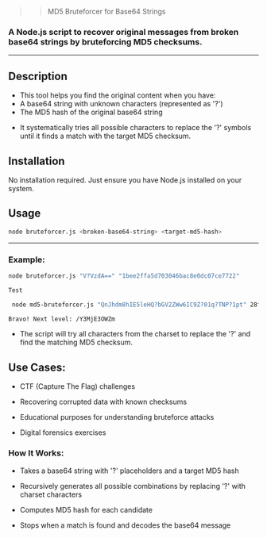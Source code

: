 >> MD5 Bruteforcer for Base64 Strings

### A Node.js script to recover original messages from broken base64 strings by bruteforcing MD5 checksums.
--- 
## Description
+ This tool helps you find the original content when you have:
+ A base64 string with unknown characters (represented as '?')
+ The MD5 hash of the original base64 string

- It systematically tries all possible characters to replace the '?' symbols until it finds a match with the target MD5 checksum.

## Installation
No installation required. Just ensure you have Node.js installed on your system.

## Usage
```bash
node bruteforcer.js <broken-base64-string> <target-md5-hash>
```
--- 

### Example:

```bash
node bruteforcer.js "V?VzdA==" "1bee2ffa5d703046bac8e0dc07ce7722"
```
```bash
Test
```
```bash
 node md5-bruteforcer.js "QnJhdm8hIE5leHQ?bGV2ZWw6IC9Z?01q?TNP?1pt" 28f09edf0014c017f06f799e7bda9f79
```
```bash
Bravo! Next level: /Y3MjE3OWZm
```

+ The script will try all characters from the charset to replace the '?' and find the matching MD5 checksum.

## Use Cases:
+ CTF (Capture The Flag) challenges

+ Recovering corrupted data with known checksums

+ Educational purposes for understanding bruteforce attacks

+ Digital forensics exercises

### How It Works:
+ Takes a base64 string with '?' placeholders and a target MD5 hash

+ Recursively generates all possible combinations by replacing '?' with charset characters

+ Computes MD5 hash for each candidate

+ Stops when a match is found and decodes the base64 message







